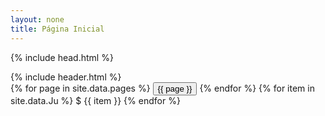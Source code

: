 ```yaml
---
layout: none
title: Página Inicial
---
```


{% include head.html %}
<body>
{% include header.html %}
<div class="centralizado">
  {% for page in site.data.pages %}
    <a href="/{{ site.repository-name }}/{{ page | downcase | replace: " ", "_" }}/" ><button>{{ page }}</button></a>
  {% endfor %}
  {% for item in site.data.Ju %}
    $ {{ item }}
  {% endfor %}
</div>
</body>
